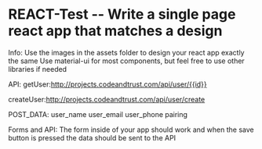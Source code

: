 # REACT-Test -- Write a single page react app that matches a design

Info:
Use the images in the assets folder to design your react app exactly the same
Use material-ui for most components, but feel free to use other libraries if needed

API:
getUser:http://projects.codeandtrust.com/api/user/{{id}}

createUser:http://projects.codeandtrust.com/api/user/create

POST_DATA:
user_name
user_email
user_phone
pairing

Forms and API:
The form inside of your app should work and when the save button is pressed the data should be sent to the API
